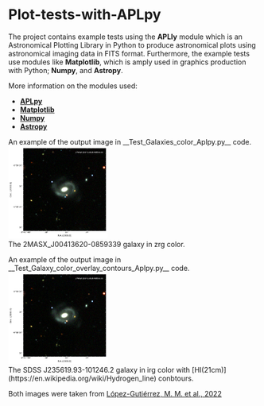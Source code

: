 # Plot-tests-with-APLpy
The project contains example tests using the __APLly__ module which is an Astronomical Plotting Library in Python to produce astronomical plots using astronomical imaging data in FITS format. Furthermore, the example tests use modules like __Matplotlib__, which is amply used in graphics production with Python; __Numpy__, and __Astropy__.

More information on the modules used:
+ [__APLpy__](https://aplpy.github.io/index.html)
+ [__Matplotlib__](https://matplotlib.org/)
+ [__Numpy__](https://numpy.org/)
+ [__Astropy__](https://www.astropy.org/)

<p>An example of the output image in __Test_Galaxies_color_Aplpy.py__ code.<br>
<img src="2MASX_J00413620-0859339_DesiLegacy-zrg_2.png" width="200"><br>
The 2MASX_J00413620-0859339 galaxy in zrg color.<br>

<p>An example of the output image in __Test_Galaxy_color_overlay_contours_Aplpy.py__ code.<br>
<img src="2MASX_J00413620-0859339_DesiLegacy-zrg_2.png" width="200"><br>
The SDSS J235619.93-101246.2 galaxy in irg color with [HI(21cm)](https://en.wikipedia.org/wiki/Hydrogen_line) conbtours.<br>

Both images were taken from [López-Gutiérrez, M. M. et al., 2022](https://ui.adsabs.harvard.edu/abs/2022MNRAS.517.1218L/abstract)
